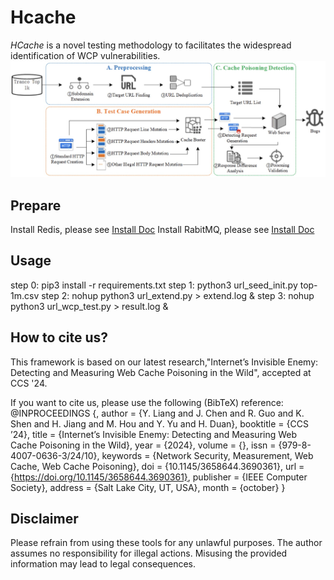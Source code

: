 # Hcache
*HCache* is a novel testing methodology to facilitates the widespread identification of WCP vulnerabilities. 
![Overview](./img/hcache.png)

## Prepare
Install Redis, please see [Install Doc](https://redis.io/docs/latest/operate/oss_and_stack/install/install-redis/)
Install RabitMQ, please see [Install Doc](https://www.rabbitmq.com/docs/download)


## Usage
step 0: pip3 install -r requirements.txt
step 1: python3 url_seed_init.py top-1m.csv
step 2: nohup python3 url_extend.py > extend.log & 
step 3: nohup python3 url_wcp_test.py > result.log &



## How to cite us?
This framework is based on our latest research,"Internet’s Invisible Enemy: Detecting and Measuring Web Cache Poisoning in the Wild", accepted at CCS '24.

If you want to cite us, please use the following (BibTeX) reference:
@INPROCEEDINGS {,
    author = {Y. Liang and J. Chen and R. Guo and K. Shen and H. Jiang and M. Hou and Y. Yu and H. Duan},
    booktitle = {CCS ’24},
    title = {Internet’s Invisible Enemy: Detecting and Measuring Web Cache Poisoning in the Wild},
    year = {2024},
    volume = {},
    issn = {979-8-4007-0636-3/24/10},
    keywords = {Network Security, Measurement, Web Cache, Web Cache Poisoning},
    doi = {10.1145/3658644.3690361},
    url = {https://doi.org/10.1145/3658644.3690361},
    publisher = {IEEE Computer Society},
    address = {Salt Lake City, UT, USA},
    month = {october}
}



## Disclaimer
Please refrain from using these tools for any unlawful purposes. The author assumes no responsibility for illegal actions. Misusing the provided information may lead to legal consequences.
